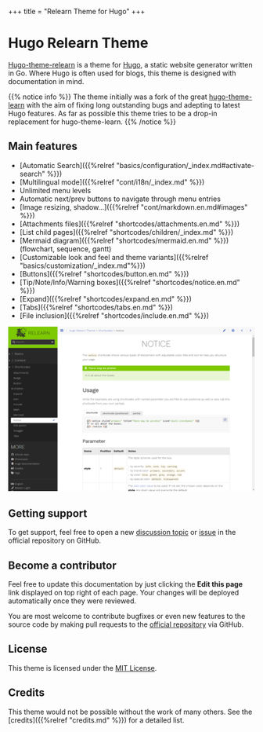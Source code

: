 +++
title = "Relearn Theme for Hugo"
+++

# Hugo Relearn Theme

[Hugo-theme-relearn](http://github.com/McShelby/hugo-theme-relearn) is a theme for [Hugo](https://gohugo.io/), a static website generator written in Go. Where Hugo is often used for blogs, this theme is designed with documentation in mind.

{{% notice info %}}
The theme initially was a fork of the great [hugo-theme-learn](https://github.com/matcornic/hugo-theme-learn) with the aim of fixing long outstanding bugs and adepting to latest Hugo features. As far as possible this theme tries to be a drop-in replacement for hugo-theme-learn.
{{% /notice %}}

## Main features

* [Automatic Search]({{%relref "basics/configuration/_index.md#activate-search" %}})
* [Multilingual mode]({{%relref "cont/i18n/_index.md" %}})
* Unlimited menu levels
* Automatic next/prev buttons to navigate through menu entries
* [Image resizing, shadow...]({{%relref "cont/markdown.en.md#images" %}})
* [Attachments files]({{%relref "shortcodes/attachments.en.md" %}})
* [List child pages]({{%relref "shortcodes/children/_index.md" %}})
* [Mermaid diagram]({{%relref "shortcodes/mermaid.en.md" %}}) (flowchart, sequence, gantt)
* [Customizable look and feel and theme variants]({{%relref "basics/customization/_index.md"%}})
* [Buttons]({{%relref "shortcodes/button.en.md" %}})
* [Tip/Note/Info/Warning boxes]({{%relref "shortcodes/notice.en.md" %}})
* [Expand]({{%relref "shortcodes/expand.en.md" %}})
* [Tabs]({{%relref "shortcodes/tabs.en.md" %}})
* [File inclusion]({{%relref "shortcodes/include.en.md" %}})

![Screenshot](https://github.com/McShelby/hugo-theme-relearn/raw/main/images/screenshot.png?width=40pc&classes=shadow)

## Getting support

To get support, feel free to open a new [discussion topic](https://github.com/McShelby/hugo-theme-relearn/discussions) or [issue](https://github.com/McShelby/hugo-theme-relearn/issues) in the official repository on GitHub.

## Become a contributor

Feel free to update this documentation by just clicking the **Edit this page** link displayed on top right of each page. Your changes will be deployed automatically once they were reviewed.

You are most welcome to contribute bugfixes or even new features to the source code by making pull requests to the [official repository](https://github.com/McShelby/hugo-theme-relearn) via GitHub.

## License

This theme is licensed under the [MIT License](https://github.com/McShelby/hugo-theme-relearn/blob/main/LICENSE).

## Credits

This theme would not be possible without the work of many others. See the [credits]({{%relref "credits.md" %}}) for a detailed list.

